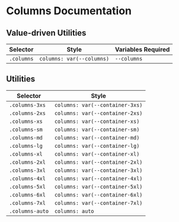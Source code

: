 # Columns Documentation

## Value-driven Utilities

| Selector   | Style                     | Variables Required |
| ---------- | ------------------------- | ------------------ |
| `.columns` | `columns: var(--columns)` | `--columns`        |

## Utilities

| Selector        | Style                           |
| --------------- | ------------------------------- |
| `.columns-3xs`  | `columns: var(--container-3xs)` |
| `.columns-2xs`  | `columns: var(--container-2xs)` |
| `.columns-xs`   | `columns: var(--container-xs)`  |
| `.columns-sm`   | `columns: var(--container-sm)`  |
| `.columns-md`   | `columns: var(--container-md)`  |
| `.columns-lg`   | `columns: var(--container-lg)`  |
| `.columns-xl`   | `columns: var(--container-xl)`  |
| `.columns-2xl`  | `columns: var(--container-2xl)` |
| `.columns-3xl`  | `columns: var(--container-3xl)` |
| `.columns-4xl`  | `columns: var(--container-4xl)` |
| `.columns-5xl`  | `columns: var(--container-5xl)` |
| `.columns-6xl`  | `columns: var(--container-6xl)` |
| `.columns-7xl`  | `columns: var(--container-7xl)` |
| `.columns-auto` | `columns: auto`                 |
